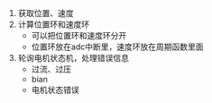1. 获取位置、速度
2. 计算位置环和速度环
	- 可以把位置环和速度环分开
	- 位置环放在adc中断里，速度环放在周期函数里面
3. 轮询电机状态机，处理错误信息
	- 过流、过压
	- bian
	- 电机状态错误
